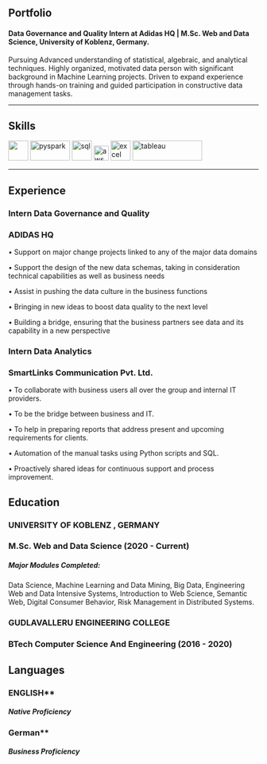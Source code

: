 ## Portfolio

#### Data Governance and Quality Intern at Adidas HQ | M.Sc. Web and Data Science, University of Koblenz, Germany.

Pursuing Advanced understanding of statistical, algebraic, and analytical techniques.
Highly organized, motivated data person with significant background in Machine Learning projects. Driven to expand experience through hands-on training and guided participation in constructive data management tasks. 

---

## Skills

<p align='left'>
  <img src="https://upload.wikimedia.org/wikipedia/commons/c/c3/Python-logo-notext.svg" width="40" height="40">
  <img src='https://miro.medium.com/max/3128/1*sQGVLk43kXJTEw1mtJRoDw.png' alt="pyspark" width="80" height="40">
  <img src='https://upload.wikimedia.org/wikipedia/commons/8/87/Sql_data_base_with_logo.png' height='40' width='auto' alt="sql">
   <img src="https://upload.wikimedia.org/wikipedia/commons/9/93/Amazon_Web_Services_Logo.svg" alt="aws" width="auto" height="30"/>
   <img src="https://logodownload.org/wp-content/uploads/2020/04/excel-logo-0.png" alt="excel" width="40" height="40"/>
   <img src="https://d1.awsstatic.com/china/hp/partners/tableau-LOGO-new02.5c999da7245fd3cb2ad15cde4bf90d0432b626ef.png" alt="tableau" width="140" height="40"/>
  
</p>

---

## Experience

### **Intern Data Governance and Quality**
### ADIDAS HQ

•	Support on major change projects linked to any of the major data domains 

•	Support the design of the new data schemas, taking in consideration technical capabilities as well as business needs

•	Assist in pushing the data culture in the business functions  

•	Bringing in new ideas to boost data quality to the next level 

•	Building a bridge, ensuring that the business partners see data and its capability in a new perspective 



### **Intern Data Analytics**
### SmartLinks Communication Pvt. Ltd.

•	To collaborate with business users all over the group and internal IT providers. 

•	To be the bridge between business and IT. 

•	To help in preparing reports that address present and upcoming requirements for clients.

•	Automation of the manual tasks using Python scripts and SQL. 

•	Proactively shared ideas for continuous support and process improvement.




## Education

### **UNIVERSITY OF KOBLENZ , GERMANY**
### M.Sc. Web and Data Science (2020 - Current)
##### Major Modules Completed:
Data Science, Machine Learning and Data Mining, Big Data, Engineering Web and Data Intensive Systems, 
Introduction to Web Science, Semantic Web, Digital Consumer Behavior, Risk Management in Distributed Systems. 

### **GUDLAVALLERU ENGINEERING COLLEGE**
### BTech Computer Science And Engineering (2016 - 2020)


## Languages

### ENGLISH**
##### Native Proficiency

### German**
##### Business Proficiency



